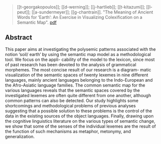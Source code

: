 > [[t-georgakopoulos]]; [[d-werning]]; [[j-hartlieb]]; [[t-kitazumi]]; [[l-peut]]; [[a-sundermeyer]]; [[g-chantrain]]. "The Meaning of Ancient Words for ‘Earth’: An Exercise in Visualizing Colexification on a Semantic Map". [pdf](a/t-georgakopoulos-d-erning-j-hartlieb-t-kitazumi-l-peut-a-sundermeyer-g-chantrain2016.pdf)

## Abstract
This paper aims at investigating the polysemic patterns associated with the notion ‘soil/ earth’ by using the semantic map model as a methodological tool. We focus on the appli- cability of the model to the lexicon, since most of past research has been devoted to the analysis of grammatical morphemes. The most concise result of our research is a diagram- matic visualization of the semantic spaces of twenty lexemes in nine different languages, mainly ancient languages belonging to the Indo-European and the Afro-Asiatic language families. The common semantic map for the various languages reveals that the semantic spaces covered by the investigated lexemes are often quite different from one another, although common patterns can also be detected. Our study highlights some shortcomings and methodological problems of previous analyses suggesting that a possible solution to these problems is the control of the data in the existing sources of the object languages. Finally, drawing upon the cognitive linguistics literature on the various types of semantic change, we show that some of the senses of the individual lexemes are the result of the function of such mechanisms as metaphor, metonymy, and generalization.